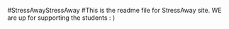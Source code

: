 #StressAwayS t r e s s A w a y 
 
 
#This is the readme file for StressAway site. 
WE are up for supporting the students : )